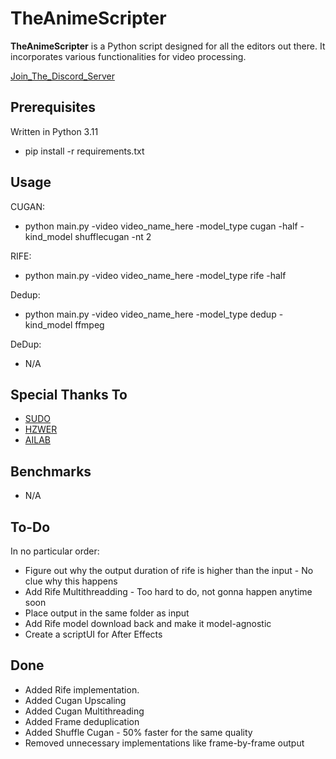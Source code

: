 # TheAnimeScripter

**TheAnimeScripter** is a Python script designed for all the editors out there. It incorporates various functionalities for video processing.

[Join_The_Discord_Server](https://discord.gg/bFA6xZxM5V)

## Prerequisites

Written in Python 3.11

- pip install -r requirements.txt

## Usage

CUGAN: 
- python main.py -video video_name_here -model_type cugan -half -kind_model shufflecugan -nt 2

RIFE:
- python main.py -video video_name_here -model_type rife -half

Dedup:
- python main.py -video video_name_here -model_type dedup -kind_model ffmpeg

DeDup:
- N/A

## Special Thanks To

- [SUDO](https://github.com/styler00dollar/VSGAN-tensorrt-docker)
- [HZWER](https://github.com/hzwer/Practical-RIFE)
- [AILAB](https://github.com/bilibili/ailab/tree/main/Real-CUGAN)

## Benchmarks

- N/A

## To-Do

In no particular order:

- Figure out why the output duration of rife is higher than the input - No clue why this happens
- Add Rife Multithreadding - Too hard to do, not gonna happen anytime soon
- Place output in the same folder as input
- Add Rife model download back and make it model-agnostic
- Create a scriptUI for After Effects

## Done

- Added Rife implementation.
- Added Cugan Upscaling
- Added Cugan Multithreading
- Added Frame deduplication
- Added Shuffle Cugan - 50% faster for the same quality
- Removed unnecessary implementations like frame-by-frame output
